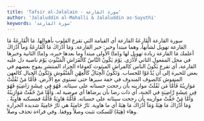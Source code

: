```yaml
---
title: 'Tafsir al-Jalalain - سورة القارعة'
author: 'Jalaluddin al-Mahalli & Jalaluddin as-Suyuthi'
keywords: 'سورة القارعة'
---
```


سورة القارعة
الْقَارِعَةُ
القارعة
أي القيامة التي تقرع القلوب بأهوالها.
مَا الْقَارِعَةُ
مَا القارعة
تهويل لشأنها، وهما مبتدأ وخبر: خبر القارعة.
وَمَا أَدْرَاكَ مَا الْقَارِعَةُ
وَمآ أَدْرَاكَ
أعلمك
مَا القارعة
زيادة تهويل لها و(ما) الأولى مبتدأ وما بعدها خبره، و(ما) الثانية وخبرها في محل المفعول الثاني لأَدْرَي.
يَوْمَ يَكُونُ النَّاسُ كَالْفَرَاشِ الْمَبْثُوثِ
يَوْمَ
ناصبة دل عليه القارعة، أي تقرع
يَكُونُ الناس كالفراش المبثوث
كغوغاء الجراد المنتشر يموج بعضهم في بعض للحيرة إلى أن يُدْعَوْا للحساب.
وَتَكُونُ الْجِبَالُ كَالْعِهْنِ الْمَنْفُوشِ
وَتَكُونُ الجبال كالعهن المنفوش
كالصوف المندوف في خفة سيرها حتى تستوي مع الأرض.
فَأَمَّا مَنْ ثَقُلَتْ مَوَازِينُهُ
فَأَمَّا مَن ثَقُلَتْ موازينه
بأن رجحت حسناته على سيئاته.
فَهُوَ فِي عِيشَةٍ رَاضِيَةٍ
فَهُوَ فِي عِيشَةٍ رَّاضِيَةٍ
في الجنة، أي ذات رضا بأن يرضاها أي مرضية له.
وَأَمَّا مَنْ خَفَّتْ مَوَازِينُهُ
وَأَمَّا مَنْ خَفَّتْ موازينه
بأن رجحت سيئاته على حسناته.
فَأُمُّهُ هَاوِيَةٌ
فَأُمُّهُ
فمسكنه
هَاوِيَةٌ
.
وَمَا أَدْرَاكَ مَا هِيَهْ
وَمَآ أَدْرَاكَ مَا هِيَهْ
أي ما هاوية.
نَارٌ حَامِيَةٌ
هي
نَارٌ حَامِيَةٌ
شديدة الحرارة وهاء (هِيَهْ) للسكت تثبت وصلاً ووقفا. وفي قراءة تحذف وصلاً.